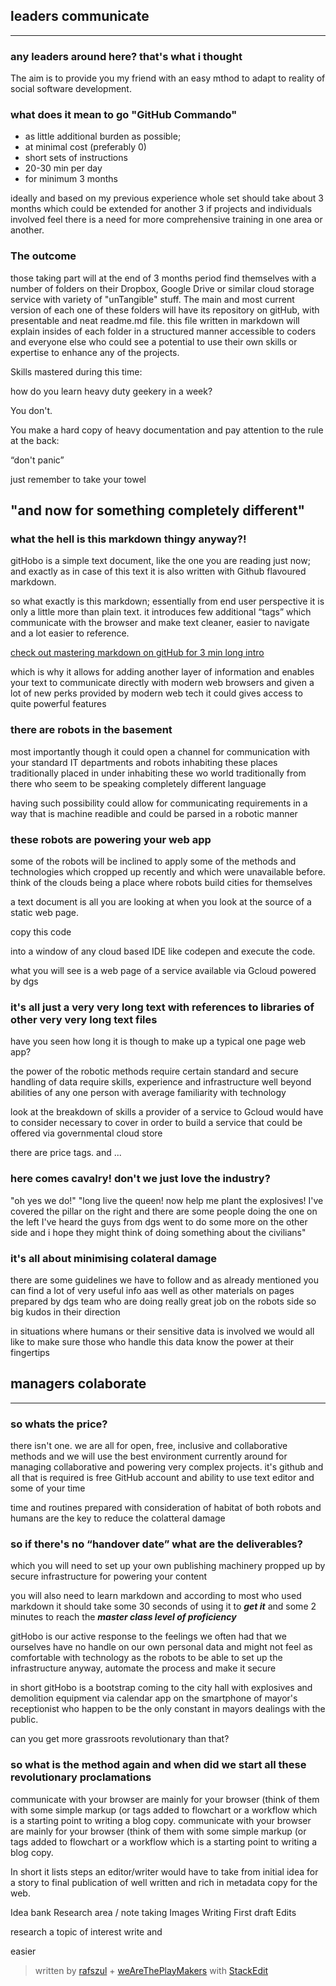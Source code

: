 ## leaders communicate
---

### any leaders around here? that's what i thought

The aim is to provide you my friend with an easy mthod to adapt to reality of social software development. 

### what does it mean to go "GitHub Commando" 

- as little additional burden as possible; 
- at minimal cost (preferably 0) 
- short sets of instructions
- 20-30 min per day
- for minimum 3 months 

ideally and based on my previous experience whole set should take about 3 months which could be extended for another 3 if projects and individuals involved feel there is a need for more comprehensive training in one area or another. 

### The outcome

those taking part will at the end of 3 months period find themselves with a number of folders on their Dropbox, Google Drive or similar cloud storage service with variety of "unTangible" stuff. The main and most current version of each one of these folders will have its repository on gitHub, with presentable and neat readme.md file. this file written in markdown will explain insides of each folder in a structured manner accessible to coders and everyone else who could see a potential to use their own skills or expertise to enhance any of the projects.

Skills mastered during this time: 

how do you learn heavy duty geekery in a week? 

You don't. 

You make a hard copy of heavy documentation and pay attention to the rule at the back: 

“don't panic” 

just remember to take your towel

## "and now for something completely different"

### what the hell is this markdown thingy anyway?!

gitHobo is a simple text document, like the one you are reading just now; and exactly as in case of this text it is also written with Github flavoured markdown. 

so what exactly is this markdown; essentially from end user perspective it is only a little more than plain text. it introduces few additional “tags” which communicate with the browser and make text cleaner, easier to navigate and a lot easier to reference. 

[check out mastering markdown on gitHub for 3 min long intro][1]

which is why it allows for adding another layer of information and enables your text to communicate directly with modern web browsers and given a lot of new perks provided by modern web tech it could gives access to quite powerful features

### there are robots in the basement

most importantly though it could open a channel for communication with your standard IT departments and robots inhabiting these places traditionally placed in under inhabiting these wo world traditionally from there who seem to be speaking completely different language 

having such possibility could allow for communicating requirements in a way that is machine readible and could be parsed in a robotic manner

### these robots are powering your web app

some of the robots will be inclined to apply some of the methods and technologies which cropped up recently and which were unavailable before. think of the clouds being a place where robots build cities for themselves 

a text document is all you are looking at when you look at the source of a static web page. 

copy this code 



into a window of any cloud based IDE like codepen and execute the code.

what you will see is a web page of a service available via Gcloud powered by dgs 

### it's all just a very very long text with references to libraries of other very very long text files 

have you seen how long it is though to make up a typical one page web app?

the power of the robotic methods require certain standard and secure handling of data require skills, experience and infrastructure well beyond abilities of any one person with average familiarity with technology 

look at the breakdown of skills a provider of a service to Gcloud would have to consider necessary to cover in order to build a service that could be offered via governmental cloud store

there are price tags. and ...

### here comes cavalry! don't we just love the industry? 

"oh yes we do!" "long live the queen! now help me plant the explosives! I've covered the pillar on the right and there are some people doing the one on the left I've heard the guys from dgs went to do some more on the other side and i hope they might think of doing something about the civilians"

### it's all about minimising colateral damage

there are some guidelines we have to follow and as already mentioned you can find a lot of very useful info aas well as other materials on pages prepared by dgs team who are doing really great job on the robots side so big kudos in their direction 

in situations where humans or their sensitive data is involved we would all like to make sure those who handle this data know the power at their fingertips 

## managers colaborate
---

### so whats the price?

there isn't one. we are all for open, free, inclusive and collaborative methods and we will use the best environment currently around for managing collaborative and powering very complex projects. it's github and all that is required is free GitHub account and ability to use text editor and some of your time 

time and routines prepared with consideration of habitat of both robots and humans are the key to reduce the colatteral damage

### so if there's no “handover date” what are the deliverables?


which you will need to set up your own publishing machinery propped up by secure infrastructure for powering your content

you will also need to learn markdown and according to most who used markdown it should take some 30 seconds of using it to ***get it*** and some 2 minutes to reach the ***master class level of proficiency***


gitHobo is our active response to the feelings we often had that we ourselves have no handle on our own personal data and might not feel as comfortable with technology as the robots to be able to set up the infrastructure anyway, automate the process and make it secure




in short gitHobo is a bootstrap coming to the city hall with explosives and demolition equipment via calendar app on the smartphone of mayor's receptionist who happen to be the only constant in mayors dealings with the public. 

can you get more grassroots revolutionary than that?

### so what is the method again and when did we start all these revolutionary proclamations

communicate with your browser are mainly for your browser  (think of them with some simple markup (or tags added to flowchart or a workflow which is a starting point to writing a blog copy.
 communicate with your browser are mainly for your browser  (think of them with some simple markup (or tags added to flowchart or a workflow which is a starting point to writing a blog copy. 

In short it lists steps an editor/writer would have to take from initial idea for a story to final publication of well written and rich in metadata copy for the web.

Idea bank
Research area / note taking 
Images
Writing
First draft
Edits



research a topic of interest write and 


easier 

> written by [rafszul](https://github.com/rafszul) + [weAreThePlayMakers](http://wearetheplaymakers.com/) with [StackEdit](https://stackedit.io/)


  [1]: https://guides.github.com/features/mastering-markdown/